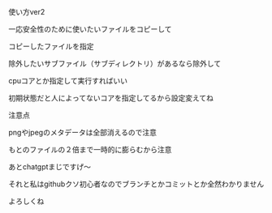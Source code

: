 使い方ver2

一応安全性のために使いたいファイルをコピーして

コピーしたファイルを指定

除外したいサブファイル（サブディレクトリ）があるなら除外して

cpuコアとか指定して実行すればいい

初期状態だと人によってないコアを指定してるから設定変えてね


注意点

pngやjpegのメタデータは全部消えるので注意

もとのファイルの２倍まで一時的に膨らむから注意



あとchatgptまじですげ～


それと私はgithubクソ初心者なのでブランチとかコミットとか全然わかりません

よろしくね
